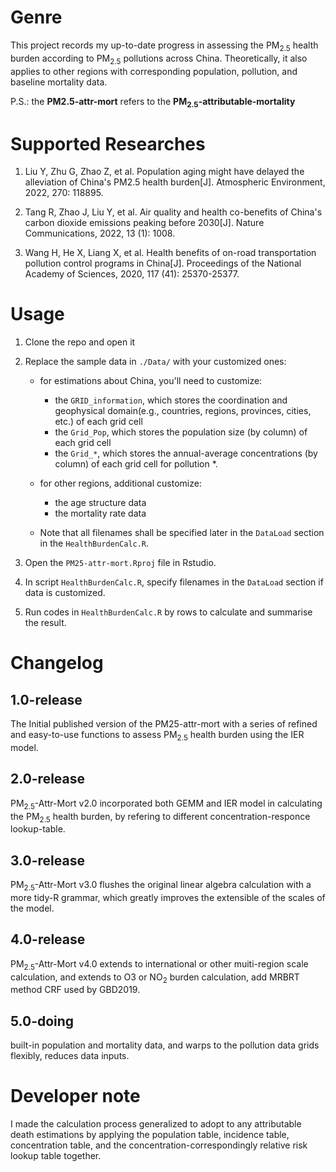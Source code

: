 # Genre
This project records my up-to-date progress in assessing the PM<sub>2.5</sub> health burden according to PM<sub>2.5</sub> pollutions across China. Theoretically, it also applies to other regions with corresponding population, pollution, and baseline mortality data.

P.S.: the **PM2.5-attr-mort** refers to the **PM<sub>2.5</sub>-attributable-mortality**

# Supported Researches
1. Liu Y, Zhu G, Zhao Z, et al. Population aging might have delayed the alleviation of China's PM2.5 health burden[J]. Atmospheric Environment, 2022, 270: 118895.

2. Tang R, Zhao J, Liu Y, et al. Air quality and health co-benefits of China's carbon dioxide emissions peaking before 2030[J]. Nature Communications, 2022, 13 (1): 1008.

3. Wang H, He X, Liang X, et al. Health benefits of on-road transportation pollution control programs in China[J]. Proceedings of the National Academy of Sciences, 2020, 117 (41): 25370-25377.

# Usage

1. Clone the repo and open it

2. Replace the sample data in `./Data/` with your customized ones: 

    - for estimations about China, you'll need to customize:
        - the `GRID_information`, which stores the coordination and geophysical domain(e.g., countries, regions, provinces, cities, etc.) of each grid cell
        - the `Grid_Pop`, which stores the population size (by column) of each grid cell
        - the `Grid_*`, which stores the annual-average concentrations (by column) of each grid cell for pollution *.

    - for other regions, additional customize:
        - the age structure data    
        - the mortality rate data
    - Note that all filenames shall be specified later in the `DataLoad` section in the `HealthBurdenCalc.R`.

3. Open the `PM25-attr-mort.Rproj` file in Rstudio.

4. In script `HealthBurdenCalc.R`, specify filenames in the `DataLoad` section if data is customized.

5. Run codes in `HealthBurdenCalc.R` by rows to calculate and summarise the result.

# Changelog

## 1.0-release 
The Initial published version of the PM25-attr-mort with a series of refined and easy-to-use functions to assess PM<sub>2.5</sub> health burden using the IER model.

## 2.0-release
PM<sub>2.5</sub>-Attr-Mort v2.0 incorporated both GEMM and IER model in calculating the PM<sub>2.5</sub> health burden, by refering to different concentration-responce lookup-table.

## 3.0-release
PM<sub>2.5</sub>-Attr-Mort v3.0 flushes the original linear algebra calculation with a more tidy-R grammar, which greatly improves the extensible of the scales of the model. 

## 4.0-release
PM<sub>2.5</sub>-Attr-Mort v4.0 extends to international or other muiti-region scale calculation, and extends to O3 or NO<sub>2</sub> burden calculation, add MRBRT method CRF used by GBD2019.

## 5.0-doing
built-in population and mortality data, and warps to the pollution data grids flexibly, reduces data inputs.


# Developer note
I made the calculation process generalized to adopt to any attributable death estimations by applying the population table, incidence table, concentration table, and the concentration-correspondingly relative risk lookup table together.
